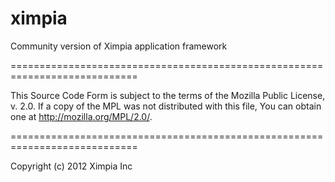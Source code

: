 ximpia
======

Community version of Ximpia application framework

============================================================================

This Source Code Form is subject to the terms of the Mozilla Public
License, v. 2.0. If a copy of the MPL was not distributed with this
file, You can obtain one at http://mozilla.org/MPL/2.0/.

============================================================================

Copyright (c) 2012 Ximpia Inc
